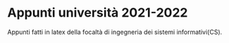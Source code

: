 # Appunti università 2021-2022

Appunti fatti in latex della focaltà di ingegneria dei sistemi informativi(CS).



